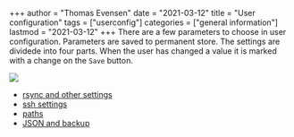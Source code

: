 +++
author = "Thomas Evensen"
date = "2021-03-12"
title =  "User configuration"
tags = ["userconfig"]
categories = ["general information"]
lastmod = "2021-03-12"
+++
There are a few parameters to choose in user configuration. Parameters are saved to permanent store. The settings are dividede into four parts. When the user has changed a value it is marked with a change on the `Save` button.

![](/images/usersettings/save.png)

- [rsync and other settings](/post/normalsettings/)
- [ssh settings](/post/sshsettings)
- [paths](/post/pathsettings/)
- [JSON and backup](/post/jsonsettings/)
